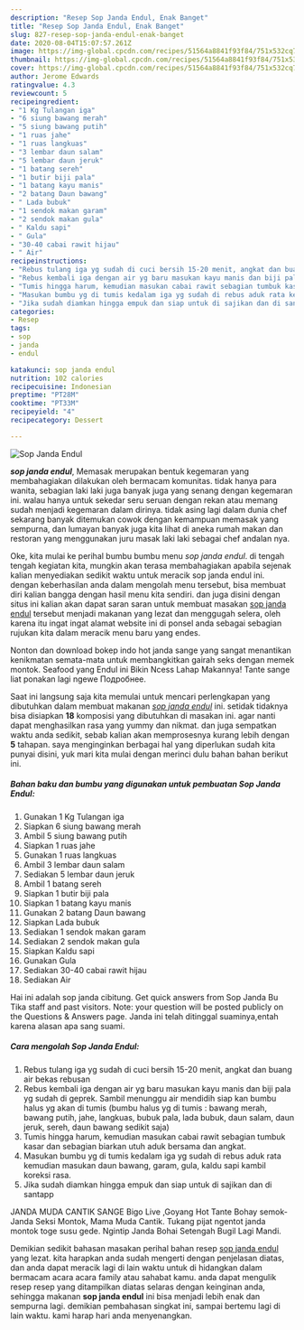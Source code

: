 ```yaml
---
description: "Resep Sop Janda Endul, Enak Banget"
title: "Resep Sop Janda Endul, Enak Banget"
slug: 827-resep-sop-janda-endul-enak-banget
date: 2020-08-04T15:07:57.261Z
image: https://img-global.cpcdn.com/recipes/51564a8841f93f84/751x532cq70/sop-janda-endul-foto-resep-utama.jpg
thumbnail: https://img-global.cpcdn.com/recipes/51564a8841f93f84/751x532cq70/sop-janda-endul-foto-resep-utama.jpg
cover: https://img-global.cpcdn.com/recipes/51564a8841f93f84/751x532cq70/sop-janda-endul-foto-resep-utama.jpg
author: Jerome Edwards
ratingvalue: 4.3
reviewcount: 5
recipeingredient:
- "1 Kg Tulangan iga"
- "6 siung bawang merah"
- "5 siung bawang putih"
- "1 ruas jahe"
- "1 ruas langkuas"
- "3 lembar daun salam"
- "5 lembar daun jeruk"
- "1 batang sereh"
- "1 butir biji pala"
- "1 batang kayu manis"
- "2 batang Daun bawang"
- " Lada bubuk"
- "1 sendok makan garam"
- "2 sendok makan gula"
- " Kaldu sapi"
- " Gula"
- "30-40 cabai rawit hijau"
- " Air"
recipeinstructions:
- "Rebus tulang iga yg sudah di cuci bersih 15-20 menit, angkat dan buang air bekas rebusan"
- "Rebus kembali iga dengan air yg baru masukan kayu manis dan biji pala yg sudah di geprek. Sambil menunggu air mendidih siap kan bumbu halus yg akan di tumis (bumbu halus yg di tumis : bawang merah, bawang putih, jahe, langkuas, bubuk pala, lada bubuk, daun salam, daun jeruk, sereh, daun bawang sedikit saja)"
- "Tumis hingga harum, kemudian masukan cabai rawit sebagian tumbuk kasar dan sebagian biarkan utuh aduk bersama dan angkat."
- "Masukan bumbu yg di tumis kedalam iga yg sudah di rebus aduk rata kemudian masukan daun bawang, garam, gula, kaldu sapi kambil koreksi rasa."
- "Jika sudah diamkan hingga empuk dan siap untuk di sajikan dan di santapp"
categories:
- Resep
tags:
- sop
- janda
- endul

katakunci: sop janda endul 
nutrition: 102 calories
recipecuisine: Indonesian
preptime: "PT28M"
cooktime: "PT33M"
recipeyield: "4"
recipecategory: Dessert

---
```



![Sop Janda Endul](https://img-global.cpcdn.com/recipes/51564a8841f93f84/751x532cq70/sop-janda-endul-foto-resep-utama.jpg)

<b><i>sop janda endul</i></b>, Memasak merupakan bentuk kegemaran yang membahagiakan dilakukan oleh bermacam komunitas. tidak hanya para wanita, sebagian laki laki juga banyak juga yang senang dengan kegemaran ini. walau hanya untuk sekedar seru seruan dengan rekan atau memang sudah menjadi kegemaran dalam dirinya. tidak asing lagi dalam dunia chef sekarang banyak ditemukan cowok dengan kemampuan memasak yang sempurna, dan lumayan banyak juga kita lihat di aneka rumah makan dan restoran yang menggunakan juru masak laki laki sebagai chef andalan nya.

Oke, kita mulai ke perihal bumbu bumbu menu <i>sop janda endul</i>. di tengah tengah kegiatan kita, mungkin akan terasa membahagiakan apabila sejenak kalian menyediakan sedikit waktu untuk meracik sop janda endul ini. dengan keberhasilan anda dalam mengolah menu tersebut, bisa membuat diri kalian bangga dengan hasil menu kita sendiri. dan juga disini dengan situs ini kalian akan dapat saran saran untuk membuat masakan <u>sop janda endul</u> tersebut menjadi makanan yang lezat dan menggugah selera, oleh karena itu ingat ingat alamat website ini di ponsel anda sebagai sebagian rujukan kita dalam meracik menu baru yang endes.

Nonton dan download bokep indo hot janda sange yang sangat menantikan kenikmatan semata-mata untuk membangkitkan gairah seks dengan memek montok. Seafood yang Endul ini Bikin Ncess Lahap Makannya! Tante sange liat ponakan lagi ngewe Подробнее.


Saat ini langsung saja kita memulai untuk mencari perlengkapan yang dibutuhkan dalam membuat makanan <u><i>sop janda endul</i></u> ini. setidak tidaknya bisa disiapkan <b>18</b> komposisi yang dibutuhkan di masakan ini. agar nanti dapat menghasilkan rasa yang yummy dan nikmat. dan juga sempatkan waktu anda sedikit, sebab kalian akan memprosesnya kurang lebih dengan <b>5</b> tahapan. saya menginginkan berbagai hal yang diperlukan sudah kita punyai disini, yuk mari kita mulai dengan merinci dulu bahan bahan berikut ini.

<!--inarticleads1-->

##### Bahan baku dan bumbu yang digunakan untuk pembuatan Sop Janda Endul:

1. Gunakan 1 Kg Tulangan iga
1. Siapkan 6 siung bawang merah
1. Ambil 5 siung bawang putih
1. Siapkan 1 ruas jahe
1. Gunakan 1 ruas langkuas
1. Ambil 3 lembar daun salam
1. Sediakan 5 lembar daun jeruk
1. Ambil 1 batang sereh
1. Siapkan 1 butir biji pala
1. Siapkan 1 batang kayu manis
1. Gunakan 2 batang Daun bawang
1. Siapkan  Lada bubuk
1. Sediakan 1 sendok makan garam
1. Sediakan 2 sendok makan gula
1. Siapkan  Kaldu sapi
1. Gunakan  Gula
1. Sediakan 30-40 cabai rawit hijau
1. Sediakan  Air


Hai ini adalah sop janda cibitung. Get quick answers from Sop Janda Bu Tika staff and past visitors. Note: your question will be posted publicly on the Questions &amp; Answers page. Janda ini telah ditinggal suaminya,entah karena alasan apa sang suami. 

<!--inarticleads2-->

##### Cara mengolah Sop Janda Endul:

1. Rebus tulang iga yg sudah di cuci bersih 15-20 menit, angkat dan buang air bekas rebusan
1. Rebus kembali iga dengan air yg baru masukan kayu manis dan biji pala yg sudah di geprek. Sambil menunggu air mendidih siap kan bumbu halus yg akan di tumis (bumbu halus yg di tumis : bawang merah, bawang putih, jahe, langkuas, bubuk pala, lada bubuk, daun salam, daun jeruk, sereh, daun bawang sedikit saja)
1. Tumis hingga harum, kemudian masukan cabai rawit sebagian tumbuk kasar dan sebagian biarkan utuh aduk bersama dan angkat.
1. Masukan bumbu yg di tumis kedalam iga yg sudah di rebus aduk rata kemudian masukan daun bawang, garam, gula, kaldu sapi kambil koreksi rasa.
1. Jika sudah diamkan hingga empuk dan siap untuk di sajikan dan di santapp


JANDA MUDA CANTIK SANGE Bigo Live ,Goyang Hot Tante Bohay semok-Janda Seksi Montok, Mama Muda Cantik. Tukang pijat ngentot janda montok toge susu gede. Ngintip Janda Bohai Setengah Bugil Lagi Mandi. 

Demikian sedikit bahasan masakan perihal bahan resep <u>sop janda endul</u> yang lezat. kita harapkan anda sudah mengerti dengan penjelasan diatas, dan anda dapat meracik lagi di lain waktu untuk di hidangkan dalam bermacam acara acara family atau sahabat kamu. anda dapat mengulik resep resep yang ditampilkan diatas selaras dengan keinginan anda, sehingga makanan <b>sop janda endul</b> ini bisa menjadi lebih enak dan sempurna lagi. demikian pembahasan singkat ini, sampai bertemu lagi di lain waktu. kami harap hari anda menyenangkan.
